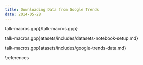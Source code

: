 ```yaml
---
title: Downloading Data from Google Trends
date: 2014-05-28
---
```



talk-macros.gpp}/talk-macros.gpp}

talk-macros.gpp}atasets/includes/datasets-notebook-setup.md}

talk-macros.gpp}atasets/includes/google-trends-data.md}

\references
